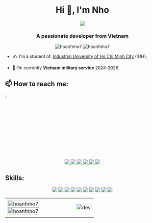 <h1 align="center">Hi 👋, I'm Nho</h1>
<p align="center"><img src="https://img.icons8.com/color/48/000000/vietnam-circular.png"/></p>
<h3 align="center">A passionate developer from Vietnam </h3>
<p align="center"> <img src="https://komarev.com/ghpvc/?username=hoanfnho7" alt="hoanfnho7" /> <img src="https://badges.pufler.dev/repos/hoanfnho7" alt="hoanfnho7" /> </p>

- ✍ I'm a student of: [Industrial University of Ho Chi Minh City](https://iuh.edu.vn/) (IUH).

- 🌱 I’m currently **Vietnam military service** 2024-2026.


## 📫 How to reach me:
<td>
      <p align="left">
        <a href="https://www.facebook.com/messages/t/100012425374117" alt="Messenger">   
        <img src="https://media.giphy.com/media/fy8mDHil1yK1l0KmMN/giphy.gif" alt="textme" width="5%"/>
        </a>
      </p>
    </td>

<p align="center">
  <a href="https://www.linkedin.com/in/hoang-nho-le-9950452b6/" target="_blank">
    <img src="https://img.icons8.com/fluent/48/000000/linkedin.png" target="_blank"/>
  </a>
  <a href="https://www.facebook.com/bbanhmicha/" alt="Facebook" target="_blank">
    <img src="https://img.icons8.com/fluent/48/000000/facebook-new.png" />
  </a> 
  <a href="https://github.com/hoanfnho7" alt="Github" target="_blank">
    <img src="https://img.icons8.com/fluent/48/000000/github.png"/>
  </a> 
  <a href="https://www.youtube.com/channel/UCQwEVstbzxv7IU3PUuCchQA" alt="Youtube channel" target="_blank">
    <img src="https://img.icons8.com/fluent/48/000000/youtube-play.png"/>
  </a>
  <a href="mailto:lhoangnhon09@gmail.com" alt="Email">
    <img src="https://img.icons8.com/fluent/48/000000/mailing.png"/>
  </a>
  <a href="https://steamcommunity.com/id/bbanh_micha/" alt="Steam" target="_blank">
    <img src="https://img.icons8.com/fluent/48/000000/steam.png"/>
  </a>
</p>

## Skills:
<p align="center" >
  <img src="https://img.icons8.com/color/48/000000/microsoft-sql-server.png"/>
  <img src="https://img.icons8.com/color/48/000000/mysql-logo.png"/>
  <img src="https://img.icons8.com/color/48/000000/git.png"/>
  <img src="https://img.icons8.com/color/48/000000/github-2.png"/>
  <img src="https://img.icons8.com/color/48/000000/visual-studio-code-2019.png"/>
  <img src="https://img.icons8.com/fluency/48/000000/visual-studio.png"/>
  <img src="https://img.icons8.com/color/48/000000/windows-11.png"/>
  <img src="https://img.icons8.com/?size=48&id=20909&format=png&color=000000"/>
  <img src="https://img.icons8.com/?size=48&id=21278&format=png&color=000000"/>
  <img src="https://img.icons8.com/?size=48&id=PndQWK6M1Hjo&format=png&color=000000"/>
</p>

<table style="width:200%; height:200%">
  <tr>
    <td>
      <img src="https://github-readme-stats.vercel.app/api/top-langs/?username=hoanfnho7&bg_color=FFFFFF00&text_color=179fa3&layout=compact&hide=CSS&langs_count=10&custom_title=Most%20Used%20Languages" alt="hoanfnho7" width="70%"/>
      <img src="https://github-readme-stats.vercel.app/api?username=hoanfnho7&bg_color=FFFFFF00&text_color=179fa3&show_icons=true&count_private=true&include_all_commits=true&custom_title=GitHub%20Stats" alt="hoanfnho7" width="70%"/>
    </td>
    <td>
      <p align="right"> 
        <img src="https://media3.giphy.com/media/1Be4g2yeiJ1QfqaKvz/giphy.gif" alt="dev" width="100%" height="100%" />
  </tr>
</table>
